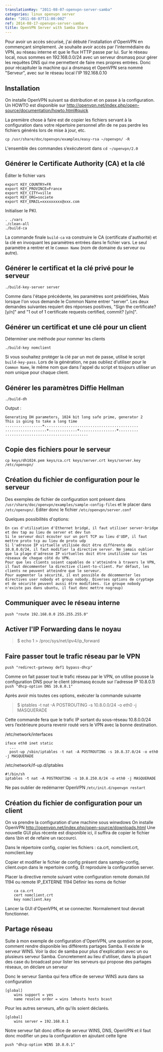 ```yaml
---
translationKey: "2011-08-07-openvpn-server-samba"
categories: linux openvpn server
date: "2011-08-07T11:00:00Z"
ref: 2014-08-17-openvpn-server-samba
title: OpenVPN Server with Samba Share
---
```


Pour avoir un accès sécurisé, j'ai débuté l'installation d'OpenVPN en commençant simplement.
Je souhaite avoir accès par l'intermédiaire du VPN, au réseau interne et que le flux HTTP passe par lui.
Sur le réseau local, nous sommes en 192.168.0.0/24 avec un serveur dnsmasq pour gérer les requêtes DNS qui me permettent de faire mes propres entrées.
Donc pour récapituler la machine qui a dnsmasq et OpenVPN sera nommé "Serveur", avec sur le réseau local l'IP 192.168.0.10

## Installation
On installe OpenVPN suivant sa distribution et on passe à la configuration.
Un HOWTO est disponible sur http://openvpn.net/index.php/open-source/documentation/howto.html#quick

La première chose à faire est de copier les fichiers servant à la configuration dans votre répertoire personnel afin de ne pas perdre les fichiers générés lors de mise à jour, etc.

`cp /usr/share/doc/openvpn/examples/easy-rsa ~/openvpn/ -R`

L'ensemble des commandes s’exécuteront dans
`cd ~/openvpn/2.0`

## Générer le Certificate Authority (CA) et la clé

Éditer le fichier vars
```
export KEY_COUNTRY=FR
export KEY_PROVINCE=France
export KEY_CITY=ville
export KEY_ORG=societe
export KEY_EMAIL=xxxxxxxxx@xxx.com
```

Initialiser le PKI.
```
. ./vars
./clean-all
./build-ca
```

La commande finale `build-ca` va construire le CA (certificate d'authorité) et la clé en invoquant les paramètres entrées dans le fichier vars. Le seul paramètre a rentrer et le `Common Name` (nom de domaine du serveur ou autre).

## Générer le certificat et la clé privé pour le serveur

`./build-key-server server`

Comme dans l'étape précédente, les paramètres sont prédéfinies, Mais lorsque l'on vous demande le Common Name entrer "server". Les deux demandes suivantes requiert des réponses positives, "Sign the certificate? [y/n]" and "1 out of 1 certificate requests certified, commit? [y/n]".

## Générer un certificat et une clé pour un client

Déterminer une méthode pour nommer les clients

`./build-key nomclient`

Si vous souhaitez protéger la clé par un mot de passe, utilisé le script `build-key-pass`.
Lors de la génération, ne pas oubliez d'utiliser pour le `Common Name`, le même nom que dans l'appel du script et toujours utiliser un nom unique pour chaque client.

## Générer les paramètres Diffie Hellman

`./build-dh`

Output :
```
Generating DH parameters, 1024 bit long safe prime, generator 2
This is going to take a long time
.................+...........................................
...................+.............+.................+.........
......................................
```

## Copie des fichiers pour le serveur

`cp keys/dh1024.pem keys/ca.crt keys/server.crt keys/server.key /etc/openvpn/`

## Création du fichier de configuration pour le serveur

Des exemples de fichier de configuration sont présent dans `/usr/share/doc/openvpn/examples/sample-config-files` et le placer dans `/etc/openvpn/`.
Editer donc le fichier `/etc/openvpn/server.conf`

Quelques possibilités d'options:

    En cas d'utilisation d'Ethernet bridgé, il faut utiliser server-bridge et dev tap au lieu de server et dev tun
    Si le serveur doit écouter sur un port TCP au lieu d'UDP, il faut mettre proto tcp au lieu de proto udp
    Si l'adresse IP virtuelle utilisée doit être différente de 10.8.0.0/24, il faut modifier la directive server. Ne jamais oublier que la plage d'adresse IP virtuelles doit être inutilisée sur les réseaux de chaque côté du VPN.
    Pour que les clients soient capables de s'atteindre à travers le VPN, il faut décommenter la directive client-to-client. Par défaut, les clients ne peuvent atteindre que le serveur.
    Pour augmenter la sécurité, il est possible de décommenter les directives user nobody et group nobody. Diverses options de cryptage et de sécurité peuvent aussi être modifiées. (Le groupe nobody n'existe pas dans ubuntu, il faut donc mettre nogroup)

## Communiquer avec le réseau interne
`push "route 192.168.0.0 255.255.255.0"`

## Activer l'IP Forwarding dans le noyau
> $ echo 1 > /proc/sys/net/ipv4/ip_forward

## Faire passer tout le trafic réseau par le VPN
`push "redirect-gateway def1 bypass-dhcp"`

Comme on fait passer tout le trafic réseau par le VPN, on utilise pousse la configuration DNS pour le client (dnsmasq écoute sur l'adresse IP 10.8.0.1)
`push "dhcp-option DNS 10.8.0.1"`

Après avoir mis toutes ces options, exécuter la commande suivante
> $ iptables -t nat -A POSTROUTING -s 10.8.0.0/24 -o eth0 -j MASQUERADE

Cette commande fera que le trafic IP sortant du sous-réseau 10.8.0.0/24 vers l’extérieure pourra revenir routé vers le VPN avec la bonne destination.

/etc/network/interfaces
```
iface eth0 inet static
  ...
  post-up /sbin/iptables -t nat -A POSTROUTING -s 10.8.37.0/24 -o eth0 -j MASQUERADE
```

/etc/network/if-up.d/iptables
```
#!/bin/sh
iptables -t nat -A POSTROUTING -s 10.8.250.0/24 -o eth0 -j MASQUERADE
```

Ne pas oublier de redémarrer OpenVPN `/etc/init.d/openvpn restart`

## Création du fichier de configuration pour un client

On va prendre la configuration d'une machine sous winwdows
On installe OpenVPN http://openvpn.net/index.php/open-source/downloads.html
Une nouvelle GUI plus récente est disponible ici, il suffira de copier le fichier dans \bin et de refaire un raccourci.

Dans le répertoire config, copier les fichiers : ca.crt, nomclient.crt, nomclient.key

Copier et modifier le fichier de config présent dans sample-config, client.ovpn dans le repertoire config. Et reproduire la configuration server.

Placer la directive remote suivant votre configuration remote domain.tld 1194 ou remote IP_EXTERNE 1194
Définir les noms de fichier
```
    ca ca.crt
    cert nomclient.crt
    key nomclient.key
```

Lancer la GUI d'OpenVPN, et se connecter. Normalement tout devrait fonctionner.

## Partage réseau
Suite à mon exemple de configuration d'OpenVPN, une question se pose, comment rendre disponible les différents partages Samba.
Il existe le serveur WINS. Voir la doc de samba pour plus d'explication avec un ou plusieurs serveur Samba. Concretement au lieu d'utiliser, dans la plupart des case du broadcast pour lister les serveurs qui propose des partages réseaux, on déclare un serveur

Donc le serveur Samba qui fera office de serveur WINS aura dans sa configuration
```
[global]
	wins support = yes
	name resolve order = wins lmhosts hosts bcast
```

Pour les autres serveurs, afin qu'ils soient déclarés.
```
[global]
	wins server = 192.168.0.1
```

Notre serveur fait donc office de serveur WINS, DNS, OpenVPN et il faut donc modifier un peu la configuration en ajoutant cette ligne

`push "dhcp-option WINS 10.8.0.1"`

